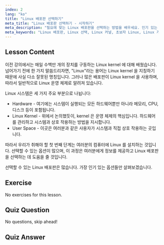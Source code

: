 ```yaml
---
index: 2
lang: "ko"
title: "Linux 배포판 선택하기"
meta_title: "Linux 배포판 선택하기 - 시작하기"
meta_description: "필요에 맞는 Linux 배포판을 선택하는 방법을 배우세요. 인기 있는 옵션을 탐색하고 커널, 하드웨어 및 사용자 공간을 이해하세요. Linux 여정을 시작하세요!"
meta_keywords: "Linux 배포판, Linux 선택, Linux 커널, 초보자 Linux, Linux 가이드, Linux 설치, Linux 튜토리얼"
---
```


## Lesson Content

이전 강의에서는 매일 수백만 개의 장치를 구동하는 Linux kernel 에 대해 배웠습니다. 넘어가기 전에 한 가지 말씀드리자면, "Linux"라는 용어는 Linux kernel 을 지칭하기 때문에 사실 다소 잘못된 명칭입니다. 그러나 많은 배포판이 Linux kernel 을 사용하며, 따라서 일반적으로 Linux 운영 체제로 알려져 있습니다.

Linux 시스템은 세 가지 주요 부분으로 나뉩니다:

- Hardware - 여기에는 시스템이 실행되는 모든 하드웨어뿐만 아니라 메모리, CPU, 디스크 등이 포함됩니다.
- Linux Kernel - 위에서 논의했듯이, kernel 은 운영 체제의 핵심입니다. 하드웨어를 관리하고 시스템과 상호 작용하는 방법을 지시합니다.
- User Space - 이곳은 여러분과 같은 사용자가 시스템과 직접 상호 작용하는 곳입니다.

따라서 우리가 취해야 할 첫 번째 단계는 여러분의 컴퓨터에 Linux 를 설치하는 것입니다. 선택할 수 있는 옵션이 많으며, 이 과정은 여러분에게 정보를 제공하고 Linux 배포판을 선택하는 데 도움을 줄 것입니다.

선택할 수 있는 Linux 배포판은 많습니다. 가장 인기 있는 옵션들만 살펴보겠습니다.

## Exercise

No exercises for this lesson.

## Quiz Question

No questions, skip ahead!

## Quiz Answer
